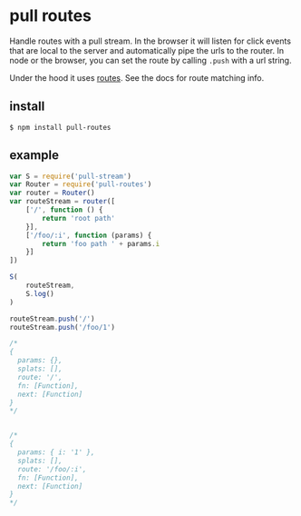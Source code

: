 # pull routes

Handle routes with a pull stream. In the browser it will listen for click events that are local to the server and automatically pipe the urls to the router. In node or the browser, you can set the route by calling `.push` with a url string.

Under the hood it uses [routes](https://www.npmjs.com/package/routes). See the docs for route matching info.

## install

	$ npm install pull-routes

## example

```js
var S = require('pull-stream')
var Router = require('pull-routes')
var router = Router()
var routeStream = router([
    ['/', function () {
        return 'root path'
    }],
    ['/foo/:i', function (params) {
        return 'foo path ' + params.i
    }]
])

S(
    routeStream,
    S.log()
)

routeStream.push('/')
routeStream.push('/foo/1')

/* 
{
  params: {},
  splats: [],
  route: '/',
  fn: [Function],
  next: [Function]
}
*/


/*
{
  params: { i: '1' },
  splats: [],
  route: '/foo/:i',
  fn: [Function],
  next: [Function]
}
*/
```
